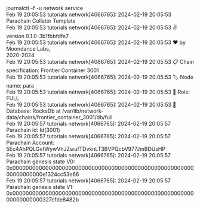 <div id="termynal" data-termynal>
  <span data-ty="input"><span class="file-path"></span>journalctl -f -u network.service</span>
  <span data-ty>
    <br> Feb 19 20:05:53 tutorials network[4066765]: 2024-02-19 20:05:53 Parachain Collator Template
    <br> Feb 19 20:05:53 tutorials network[4066765]: 2024-02-19 20:05:53 ✌️  version 0.1.0-3b1fbbfdfe7
    <br> Feb 19 20:05:53 tutorials network[4066765]: 2024-02-19 20:05:53 ❤️  by Moondance Labs,     <br> 2020-2024
    <br> Feb 19 20:05:53 tutorials network[4066765]: 2024-02-19 20:05:53 📋 Chain specification: Frontier Container 3001
    <br> Feb 19 20:05:53 tutorials network[4066765]: 2024-02-19 20:05:53 🏷  Node name: para
    <br> Feb 19 20:05:53 tutorials network[4066765]: 2024-02-19 20:05:53 👤 Role: FULL
    <br> Feb 19 20:05:53 tutorials network[4066765]: 2024-02-19 20:05:53 💾 Database: RocksDb at /var/lib/network-data/chains/frontier_container_3001/db/full
    <br> Feb 19 20:05:57 tutorials network[4066765]: 2024-02-19 20:05:57 Parachain id: Id(3001)
    <br> Feb 19 20:05:57 tutorials network[4066765]: 2024-02-19 20:05:57 Parachain Account: 5Ec4AhPQLGvfWywVhJZwufTDvknLT3BVPQcbV977JmBDUsHP
    <br> Feb 19 20:05:57 tutorials network[4066765]: 2024-02-19 20:05:57 Parachain genesis state V0: 0x000000000000000000000000000000000000000000000000000000000000000000e1324cc53e66
    <br> Feb 19 20:05:57 tutorials network[4066765]: 2024-02-19 20:05:57 Parachain genesis state V1: 0x000000000000000000000000000000000000000000000000000000000000000000327cfde8482b
  </span>
</div>


